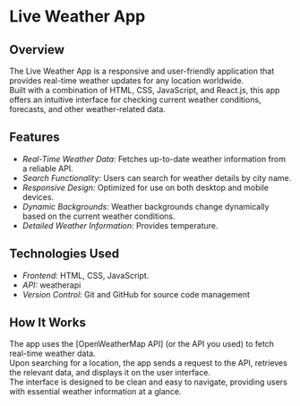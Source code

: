 # Live Weather App

## Overview
The Live Weather App is a responsive and user-friendly application that provides real-time weather updates for any location worldwide.<br> Built with a combination of HTML, CSS, JavaScript, and React.js, this app offers an intuitive interface for checking current weather conditions, forecasts, and other weather-related data.

## Features
- *Real-Time Weather Data:* Fetches up-to-date weather information from a reliable API.
- *Search Functionality:* Users can search for weather details by city name.
- *Responsive Design:* Optimized for use on both desktop and mobile devices.
- *Dynamic Backgrounds:* Weather backgrounds change dynamically based on the current weather conditions.
- *Detailed Weather Information:* Provides temperature.

## Technologies Used
- *Frontend:* HTML, CSS, JavaScript.
- *API:* weatherapi
- *Version Control:* Git and GitHub for source code management
   
## How It Works
The app uses the [OpenWeatherMap API] (or the API you used) to fetch real-time weather data.<br> Upon searching for a location, the app sends a request to the API, retrieves the relevant data, and displays it on the user interface.<br> The interface is designed to be clean and easy to navigate, providing users with essential weather information at a glance.

